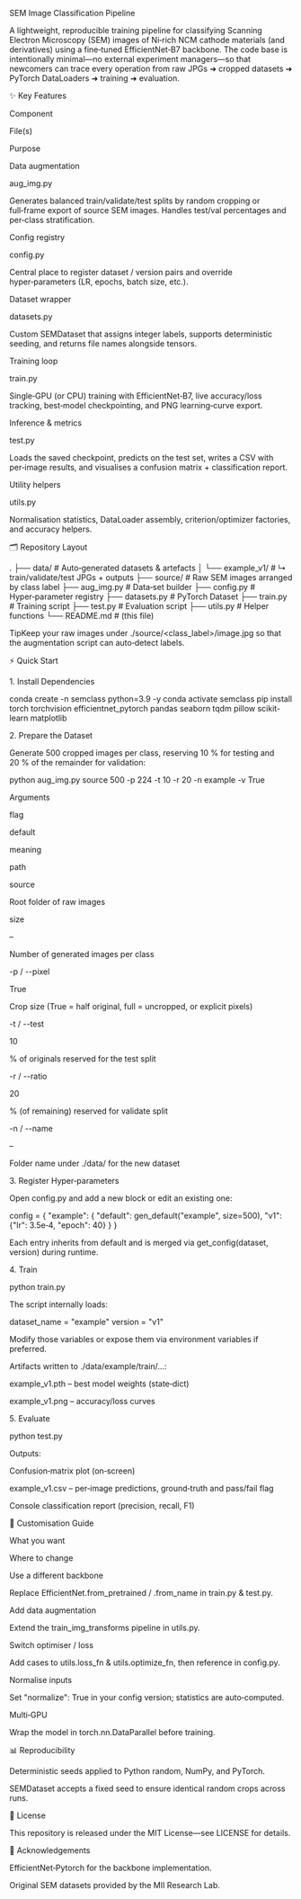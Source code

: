 SEM Image Classification Pipeline

A lightweight, reproducible training pipeline for classifying Scanning Electron Microscopy (SEM) images of Ni‑rich NCM cathode materials (and derivatives) using a fine‑tuned EfficientNet‑B7 backbone. The code base is intentionally minimal—no external experiment managers—so that newcomers can trace every operation from raw JPGs ➜ cropped datasets ➜ PyTorch DataLoaders ➜ training ➜ evaluation.

✨ Key Features

Component

File(s)

Purpose

Data augmentation

aug_img.py

Generates balanced train/validate/test splits by random cropping or full‑frame export of source SEM images. Handles test/val percentages and per‑class stratification.

Config registry

config.py

Central place to register dataset / version pairs and override hyper‑parameters (LR, epochs, batch size, etc.).

Dataset wrapper

datasets.py

Custom SEMDataset that assigns integer labels, supports deterministic seeding, and returns file names alongside tensors.

Training loop

train.py

Single‑GPU (or CPU) training with EfficientNet‑B7, live accuracy/loss tracking, best‑model checkpointing, and PNG learning‑curve export.

Inference & metrics

test.py

Loads the saved checkpoint, predicts on the test set, writes a CSV with per‑image results, and visualises a confusion matrix + classification report.

Utility helpers

utils.py

Normalisation statistics, DataLoader assembly, criterion/optimizer factories, and accuracy helpers.

🗂 Repository Layout

.
├── data/                 # Auto‑generated datasets & artefacts
│   └── example_v1/       #  ↳ train/validate/test JPGs + outputs
├── source/               # Raw SEM images arranged by class label
├── aug_img.py            # Data‑set builder
├── config.py             # Hyper‑parameter registry
├── datasets.py           # PyTorch Dataset
├── train.py              # Training script
├── test.py               # Evaluation script
├── utils.py              # Helper functions
└── README.md             # (this file)

TipKeep your raw images under ./source/<class_label>/image.jpg so that the augmentation script can auto‑detect labels.

⚡ Quick Start

1. Install Dependencies

conda create -n semclass python=3.9 -y
conda activate semclass
pip install torch torchvision efficientnet_pytorch pandas seaborn tqdm pillow scikit-learn matplotlib

2. Prepare the Dataset

Generate 500 cropped images per class, reserving 10 % for testing and 20 % of the remainder for validation:

python aug_img.py source 500 -p 224 -t 10 -r 20 -n example -v True

Arguments

flag

default

meaning

path

source

Root folder of raw images

size

–

Number of generated images per class

-p / --pixel

True

Crop size (True = half original, full = uncropped, or explicit pixels)

-t / --test

10

% of originals reserved for the test split

-r / --ratio

20

% (of remaining) reserved for validate split

-n / --name

–

Folder name under ./data/ for the new dataset

3. Register Hyper‑parameters

Open config.py and add a new block or edit an existing one:

config = {
    "example": {
        "default": gen_default("example", size=500),
        "v1": {"lr": 3.5e‑4, "epoch": 40}
    }
}

Each entry inherits from default and is merged via get_config(dataset, version) during runtime.

4. Train

python train.py

The script internally loads:

dataset_name = "example"
version       = "v1"

Modify those variables or expose them via environment variables if preferred.

Artifacts written to ./data/example/train/…:

example_v1.pth – best model weights (state‑dict)

example_v1.png – accuracy/loss curves

5. Evaluate

python test.py

Outputs:

Confusion‑matrix plot (on‑screen)

example_v1.csv – per‑image predictions, ground‑truth and pass/fail flag

Console classification report (precision, recall, F1)

🔧 Customisation Guide

What you want

Where to change

Use a different backbone

Replace EfficientNet.from_pretrained / .from_name in train.py & test.py.

Add data augmentation

Extend the train_img_transforms pipeline in utils.py.

Switch optimiser / loss

Add cases to utils.loss_fn & utils.optimize_fn, then reference in config.py.

Normalise inputs

Set "normalize": True in your config version; statistics are auto‑computed.

Multi‑GPU

Wrap the model in torch.nn.DataParallel before training.

📊 Reproducibility

Deterministic seeds applied to Python random, NumPy, and PyTorch.

SEMDataset accepts a fixed seed to ensure identical random crops across runs.

📝 License

This repository is released under the MIT License—see LICENSE for details.

🤝 Acknowledgements

EfficientNet‑Pytorch for the backbone implementation.

Original SEM datasets provided by the MII Research Lab.
